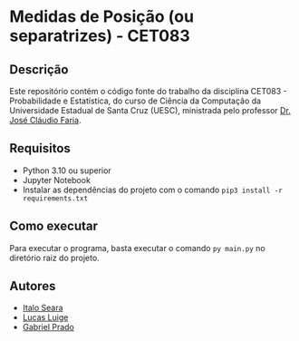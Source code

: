 # Medidas de Posição (ou separatrizes) - CET083

## Descrição

Este repositório contém o código fonte do trabalho da disciplina CET083 - Probabilidade e Estatística, do curso de Ciência da Computação da Universidade Estadual de Santa Cruz (UESC), ministrada pelo professor [Dr. José Cláudio Faria](https://www.escavador.com/sobre/953317/jose-claudio-faria).

## Requisitos

- Python 3.10 ou superior
- Jupyter Notebook
- Instalar as dependências do projeto com o comando `pip3 install -r requirements.txt`

## Como executar

Para executar o programa, basta executar o comando `py main.py` no diretório raiz do projeto.

## Autores

- [Italo Seara](https://github.com/italoseara)
- [Lucas Luige](https://github.com/lluigecm)
- [Gabriel Prado](https://github.com/Gabriel-Prd)